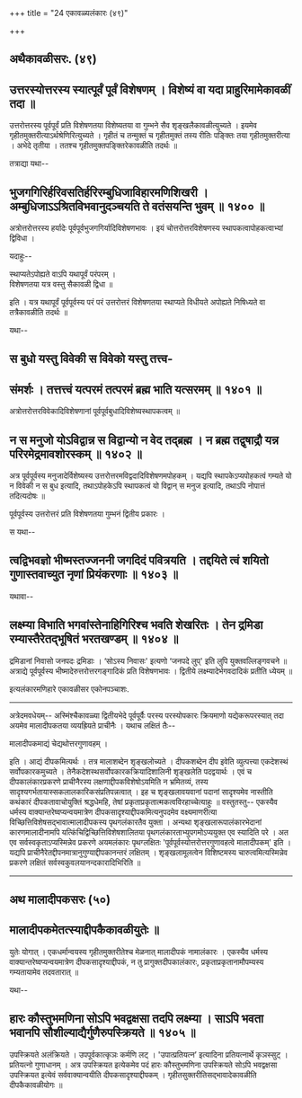 +++
title = "24 एकावळ्यलंकारः (४९)"

+++


## अथैकावळीसरः. (४९)

## 

## 

## उत्तरस्योत्तरस्य स्यात्पूर्वं पूर्वं विशेषणम् । विशेष्यं वा यदा प्राहुरिमामेकावळीं तदा ॥

उत्तरोत्तरस्य पूर्वपूर्वं प्रति विशेषणतया विशेष्यतया वा गुम्भने सैव
शृङ्खलैकावळीत्युच्यते । इयमेव गृहीतमुक्तरीत्याऽर्थश्रेणिरित्युच्यते ।
गृहीतं च तन्मुक्तं च गृहीतमुक्तं तस्य रीतिः पङ्क्तिः तया
गृहीतमुक्तरीत्या । अभेदे तृतीया । ततश्च गृहीतमुक्तपङ्क्तिरेकावळीति
तदर्थः ॥

तत्राद्या यथा--



## भुजगगिरिर्हरिवसतिर्हरिरम्बुधिजाविहारमणिशिखरी । अम्बुधिजाऽऽश्रितविभवानुदञ्चयति ते वतंसयन्ति भुवम् ॥ १४०० ॥

अत्रोत्तरोत्तरस्य हर्यादेः पूर्वपूर्वभुजगगिर्यादिविशेषणभावः । इयं
चोत्तरोत्तरविशेषणस्य स्थापकत्वापोहकत्वाभ्यां द्विविधा ।

यदाहुः--

स्थाप्यतेऽपोह्यते वाऽपि यथापूर्वं परंपरम् ।  
विशेषणतया यत्र वस्तु सैकावळी द्विधा ॥

इति । यत्र यथापूर्वं पूर्वपूर्वस्य परं परं उत्तरोत्तरं विशेषणतया
स्थाप्यते विधीयते अपोह्यते निषिध्यते वा तत्रैकावळीति तदर्थः ॥

यथा--



## स बुधो यस्तु विवेकी स विवेको यस्तु तत्त्व-

## संमर्शः । तत्तत्त्वं यत्परमं तत्परमं ब्रह्म भाति यत्सरमम् ॥ १४०१ ॥

अत्रोत्तरोत्तरविवेकादिविशेषणानां पूर्वपूर्वबुधादिविशेष्यस्थापकत्वम् ॥



## न स मनुजो योऽविद्वान्न स विद्वान्यो न वेद तद्ब्रह्म । न ब्रह्म तद्वृषाद्रौ यन्न परिरमेद्रमावशोरस्कम् ॥ १४०२ ॥

अत्र पूर्वपूर्वस्य मनुजादेर्विशेष्यस्य
उत्तरोत्तरमविद्वदादिविशेषणमपोहकम् । यद्यपि स्थापकेऽप्यपोहकत्वं गम्यते यो
न विवेकी न स बुध इत्यादि, तथाऽपोहकेऽपि स्थापकत्वं यो विद्वान् स मनुज
इत्यादि, तथाऽपि नोपात्तं तदित्यदोषः ॥

पूर्वपूर्वस्य उत्तरोत्तरं प्रति विशेषणतया गुम्भनं द्वितीय प्रकारः ।

स यथा--



## त्वद्विभवज्ञो भीष्मस्तज्जननी जगदिदं पवित्रयति । तद्दयिते त्वं शयितो गुणास्तवाच्युत नृणां प्रियंकरणाः ॥ १४०३ ॥

यथावा--



## लक्ष्म्या विभाति भगवांस्तेनाहिगिरिश्च भवति शेखरितः । तेन द्रमिडा रम्यास्तैरेतद्भूषितं भरतखण्डम् ॥ १४०४ ॥

द्रमिडानां निवासो जनपदः द्रमिडाः । ‘सोऽस्य निवासः' इत्यणो ‘जनपदे लुप्'
इति लुपि युक्तवल्लिङ्गवचने ॥ अत्राद्ये पूर्वपूर्वस्य
भीष्मादेरुत्तरोत्तरगङ्गादिकं प्रति विशेषणभावः । द्वितीये
लक्ष्म्यादेर्भगवदादिकं प्रतीति ध्येयम् ॥

इत्यलंकारमणिहारे एकावळीसर एकोनपञ्चाशः.

------------------------------------------------------------------------

अत्रेदमवधेयम्-- अस्मिंश्चैकावळ्या द्वितीयभेदे पूर्वपूर्वैः परस्य
परस्योपकारः क्रियमाणो यद्येकरूपरस्यात् तदा अयमेव मालादीपकतया व्ययह्रियते
प्राचीनैः । यथाच लक्षितं तैः--

मालादीपकमाद्यं चेद्यथोत्तरगुणावहम् ।

इति । आद्यं दीपकमित्यर्थः । तत्र मालाशब्देन शृङ्खलोच्यते । दीपकशब्देन
दीप इवेति व्युत्पत्त्या एकदेशस्थं सर्वोपकारकमुच्यते ।
तेनैकदेशस्थसर्वोपकारकक्रियादिशालिनी शृङ्खलेति पदद्वयार्थः । एवं च
दीपकालंकारप्रकरणे प्राचीनैरस्य लक्षणाद्दीपकविशेषोऽयमिति न भ्रमितव्यं,
तस्य सादृश्यगर्भतायास्सकलालकारिकसंप्रतिपन्नत्वात् । इह च शृङ्खलावयवानां
पदानां सादृश्यमेव नास्तीति कथंकारं दीपकतावाचोयुक्तिं श्रद्धधेमहि, तेषां
प्रकृताप्रकृतात्मकत्वविरहाच्चेत्याहुः ॥ वस्तुतस्तु-- एकस्यैव धर्मस्य
वाक्यान्तरेष्वप्यन्वयमात्रेण दीपकसादृश्याद्दीपकमित्यनुपदमेव
वक्ष्यमाणरीत्या विच्छित्तिविशेषसद्भावात्मालादीपकस्य पृथगलंकारतैव युक्ता
। अन्यथा शृङ्खलारूपालंकारभेदानां कारणमालादीनामपि
यत्किंचिद्विच्छित्तिविशेषशालितया पृथगलंकारताभ्युपगमोऽप्ययुक्त एव
स्यादिति परे । अत एव सर्वस्वकृताऽप्यस्मिन्नेव प्रकरणे अयमलंकारः
पृथग्लक्षितः 'पूर्वपूर्वस्योत्तरोत्तरगुणावहत्वे मालादीपकम्' इति । यद्यपि
प्राचीनैरेतद्दीपनमात्रानुगुण्याद्दीपकानन्तरं लक्षितम् । शृङ्खलामूलत्वेन
विशिष्टमस्य चारुत्वमित्यस्मिन्नेव प्रकरणे लक्षितं
सर्वस्वकुवलयानन्दकारादिभिरिति ॥

------------------------------------------------------------------------

  

## अथ मालादीपकसरः (५०)

## मालादीपकमेतत्स्याद्दीपकैकावळीयुतेः ॥

युतेः योगात् । एकधर्मान्वयस्य गृहीतमुक्तरीतेश्च मेळनात् मालादीपकं
नामालंकारः । एकस्यैव धर्मस्य वाक्यान्तरेष्वप्यन्वयमात्रेण
दीपकसादृश्याद्दीपकं, न तु प्रागुक्तदीपकालंकारः,
प्रकृताप्रकृतानामौपम्यस्य गम्यतायामेव तदवतारात् ॥

यथा--



## हारः कौस्तुभमणिना सोऽपि भवद्वक्षसा तदपि लक्ष्म्या । साऽपि भवता भवानपि सौशील्याद्यैर्गुणैरुपस्क्रियते ॥ १४०५ ॥

उपस्क्रियते अलंक्रियते । उपपूर्वकात्कृञः कर्मणि लट् । 'उपात्प्रतियत्न’
इत्यादिना प्रतियत्नार्थे कृञस्सुट् । प्रतियत्नो गुणाधानम् । अत्र
उपस्क्रियत इत्येकमेव पदं हारः कौस्तुभमणिना उपस्क्रियते सोऽपि भवद्वक्षसा
उपस्क्रियत इत्येवं सर्ववाक्यान्वयीति दीपकसादृश्याद्दीपकम् ।
गृहीतसुक्तरीतिसद्भावादेकावळीति दीपकैकावळीयोगः ॥

